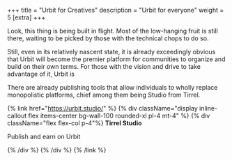 +++
title = "Urbit for Creatives"
description = "Urbit for everyone"
weight = 5
[extra]
+++

Look, this thing is being built in flight. Most of the low-hanging fruit is still there, waiting to be picked by those with the technical chops to do so.

Still, even in its relatively nascent state, it is already exceedingly obvious that Urbit will become the premier platform for communities to organize and build on their own terms. For those with the vision and drive to take advantage of it, Urbit is

There are already publishing tools that allow individuals to wholly replace monopolistic platforms, chief among them being Studio from Tirrel.

{% link href="https://urbit.studio/" %}
{% div className="display inline-callout flex items-center bg-wall-100 rounded-xl pl-4 mt-4" %}
{% div className="flex flex-col p-4"%}
**Tirrel Studio**

Publish and earn on Urbit

{% /div %}
{% /div %}
{% /link %}

<br>